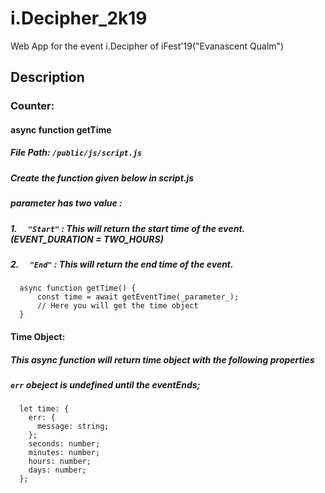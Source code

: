 # i.Decipher_2k19
Web App for the event i.Decipher of iFest'19("Evanascent Qualm")
## Description
### Counter:
#### **async function getTime**
##### File Path: `/public/js/script.js`
##### Create the function given below in script.js
##### _parameter_ has two value :
##### 1. `  "Start"` : This will return the start time of the event. (EVENT_DURATION = TWO_HOURS)
##### 2. `  "End"` : This will return the end time of the event.
```
  async function getTime() {
      const time = await getEventTime(_parameter_);
      // Here you will get the time object
  }
```
#### Time Object: 
##### This async function will return time object with the following properties
##### `err` obeject is undefined until the eventEnds;
```
  let time: {
    err: {
      message: string;
    };
    seconds: number;
    minutes: number;
    hours: number;
    days: number;
  };
```

